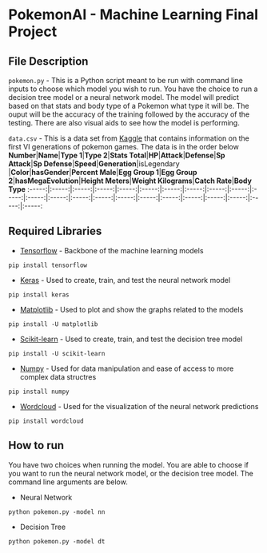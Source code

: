 # PokemonAI - Machine Learning Final Project

## File Description
`pokemon.py` - This is a Python script meant to be run with command line inputs to choose which model you wish to run.
You have the choice to run a decision tree model or a neural network model. The model will predict based on that stats and body type of a Pokemon what type it will be. The ouput will be the accuracy of the training followed by the accuracy of the testing. There are also visual aids to see how the model is performing.  

`data.csv` - This is a data set from [Kaggle](https://www.kaggle.com/datasets/alopez247/pokemon) that contains information on the first VI generations of pokemon games. The data is in the order below  
**Number**|**Name**|**Type 1**|**Type 2**|**Stats Total**|**HP**|**Attack**|**Defense**|**Sp Attack**|**Sp Defense**|**Speed**|**Generation**|isLegendary |**Color**|**hasGender**|**Percent Male**|**Egg Group 1**|**Egg Group 2**|**hasMegaEvolution**|**Height Meters**|**Weight Kilograms**|**Catch Rate**|**Body Type**
:-----:|:-----:|:-----:|:-----:|:-----:|:-----:|:-----:|:-----:|:-----:|:-----:|:-----:|:-----:|:-----:|:-----:|:-----:|:-----:|:-----:|:-----:|:-----:|:-----:|:-----:|:-----:|:-----:

## Required Libraries
* [Tensorflow](https://www.tensorflow.org/) - Backbone of the machine learning models
```
pip install tensorflow
```
* [Keras](https://keras.io/) - Used to create, train, and test the neural network model
```
pip install keras
```
* [Matplotlib](https://matplotlib.org/) - Used to plot and show the graphs related to the models
```
pip install -U matplotlib
```
* [Scikit-learn](https://scikit-learn.org/stable/) - Used to create, train, and test the decision tree model
```
pip install -U scikit-learn
```
* [Numpy](https://numpy.org/) - Used for data manipulation and ease of access to more complex data structres
```
pip install numpy
```
* [Wordcloud](https://pypi.org/project/wordcloud/) - Used for the visualization of the neural network predictions
```
pip install wordcloud
```
## How to run
You have two choices when running the model. You are able to choose if you want to run
the neural network model, or the decision tree model. The command line arguments are below.

* Neural Network
```
python pokemon.py -model nn
```
* Decision Tree
```
python pokemon.py -model dt
```
